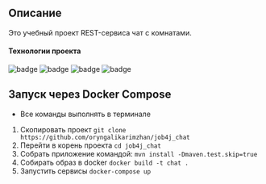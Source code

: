 ## Описание ##
Это учебный проект REST-сервиса чат с комнатами.
#### Технологии проекта ####
![badge](https://img.shields.io/badge/PostgreSQL-12-blue)
![badge](https://img.shields.io/badge/Java-11-green)
![badge](https://img.shields.io/badge/Maven-3.6-green)
![badge](https://img.shields.io/badge/SpringBot-2.6-yellow)

## Запуск через Docker Compose
* Все команды выполнять в терминале
1. Скопировать проект ```git clone https://github.com/oryngalikarimzhan/job4j_chat```
2. Перейти в корень проекта ```cd job4j_chat```
3. Cобрать приложение командой: ```mvn install -Dmaven.test.skip=true```
4. Собирать образ в docker ```docker build -t chat .```
5. Запустить сервисы ```docker-compose up```